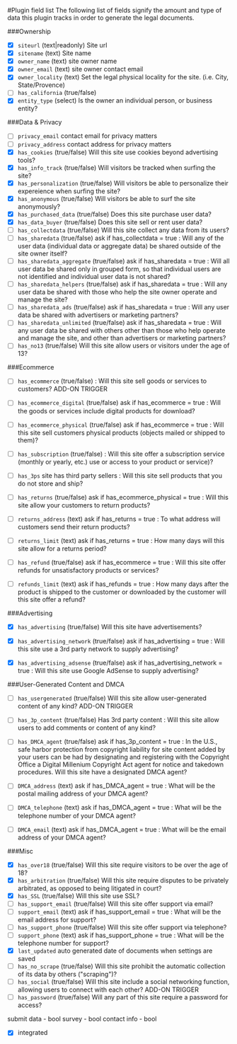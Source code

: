 #Plugin field list
The following list of fields signify the amount and type of data this plugin tracks in order to generate the legal documents.


###Ownership

- [x] `siteurl` (text|readonly) Site url
- [x] `sitename` (text) Site name
- [x] `owner_name` (text) site owner name
- [x] `owner_email` (text) site owner contact email
- [x] `owner_locality` (text) Set the legal physical locality for the site. (i.e. City, State/Provence)
- [ ] `has_california` (true/false)
- [x] `entity_type` (select) Is the owner an individual person, or business entity?

###Data & Privacy

- [ ] `privacy_email` contact email for privacy matters
- [ ] `privacy_address` contact address for privacy matters
- [x] `has_cookies` (true/false) Will this site use cookies beyond advertising tools?
- [x] `has_info_track` (true/false) Will visitors be tracked when surfing the site?
- [x] `has_personalization` (true/false) Will visitors be able to personalize their expereience when surfing the site?
- [x] `has_anonymous` (true/false) Will visitors be able to surf the site anonymously?
- [x] `has_purchased_data` (true/false) Does this site purchase user data?
- [x] `has_data_buyer` (true/false) Does this site sell or rent user data?
- [ ] `has_collectdata` (true/false) Will this site collect any data from its users?
- [ ] `has_sharedata` (true/false) ask if has_collectdata = true : Will any of the user data (individual data or aggregate data) be shared outside of the site owner itself?
- [ ] `has_sharedata_aggregate` (true/false) ask if has_sharedata = true : Will all user data be shared only in grouped form, so that individual users are not identified and individual user data is not shared?
- [ ] `has_sharedata_helpers` (true/false) ask if has_sharedata = true : Will any user data be shared with those who help the site owner operate and manage the site?
- [ ] `has_sharedata_ads` (true/false) ask if has_sharedata = true : Will any user data be shared with advertisers or marketing partners?
- [ ] `has_sharedata_unlimited` (true/false) ask if has_sharedata = true : Will any user data be shared with others other than those who help operate and manage the site, and other than advertisers or marketing partners?
- [ ] `has_no13` (true/false) Will this site allow users or visitors under the age of 13?

###Ecommerce

- [ ] `has_ecommerce` (true/false) : Will this site sell goods or services to customers?  ADD-ON TRIGGER
- [ ] `has_ecommerce_digital` (true/false) ask if has_ecommerce = true : Will the goods or services include digital products for download?
- [ ] `has_ecommerce_physical` (true/false) ask if has_ecommerce = true : Will this site sell customers physical products (objects mailed or shipped to them)?
- [ ] `has_subscription` (true/false) : Will this site offer a subscription service (monthly or yearly, etc.) use or access to your product or service)?
- [ ] `has_3ps` site has third party sellers : Will this site sell products that you do not store and ship?
- [ ] `has_returns` (true/false) ask if has_ecommerce_physical = true : Will this site allow your customers to return products?
- [ ] `returns_address` (text) ask if has_returns = true : To what address will customers send their return products?
- [ ] `returns_limit` (text) ask if has_returns = true : How many days will this site allow for a returns period?
- [ ] `has_refund` (true/false) ask if has_ecommerce = true : Will this site offer refunds for unsatisfactory products or services?
- [ ] `refunds_limit` (text) ask if has_refunds = true : How many days after the product is shipped to the customer or downloaded by the customer will this site offer a refund?


###Advertising

- [x] `has_advertising` (true/false) Will this site have advertisements?
- [x] `has_advertising_network` (true/false) ask if has_advertising = true : Will this site use a 3rd party network to supply advertising?
- [x] `has_advertising_adsense` (true/false) ask if has_advertising_network = true : Will this site use Google AdSense to supply advertising?


###User-Generated Content and DMCA

- [ ] `has_usergenerated` (true/false)  Will this site allow user-generated content of any kind?  ADD-ON TRIGGER
- [ ] `has_3p_content` (true/false) Has 3rd party content : Will this site allow users to add comments or content of any kind?
- [ ] `has_DMCA_agent` (true/false) ask if has_3p_content = true : In the U.S., safe harbor protection from copyright liability for site content added by your users can be had by designating and registering with the Copyright Office a Digital Millenium Copyright Act agent for notice and takedown procedures. Will this site have a designated DMCA agent?
- [ ] `DMCA_address` (text) ask if has_DMCA_agent = true : What will be the postal mailing address of your DMCA agent?
- [ ] `DMCA_telephone` (text) ask if has_DMCA_agent = true : What will be the telephone number of your DMCA agent?
- [ ] `DMCA_email` (text) ask if has_DMCA_agent = true : What will be the email address of your DMCA agent?


###Misc

- [x] `has_over18` (true/false) Will this site require visitors to be over the age of 18?
- [x] `has_arbitration` (true/false) Will this site require disputes to be privately arbitrated, as opposed to being litigated in court?
- [x] `has_SSL` (true/false) Will this site use SSL?
- [ ] `has_support_email` (true/false) Will this site offer support via email?
- [ ] `support_email` (text) ask if has_support_email = true : What will be the email address for support?
- [ ] `has_support_phone` (true/false) Will this site offer support via telephone?
- [ ] `support_phone` (text) ask if has_support_phone = true : What will be the telephone number for support?
- [x] `last_updated` auto generated date of documents when settings are saved
- [ ] `has_no_scrape` (true/false) Will this site prohibit the automatic collection of its data by others ("scraping")?
- [ ] `has_social` (true/false) Will this site include a social networking function, allowing users to connect with each other? ADD-ON TRIGGER
- [ ] `has_password` (true/false) Will any part of this site require a password for access?

submit data - bool
	survey - bool
	contact info - bool


- [x] integrated
